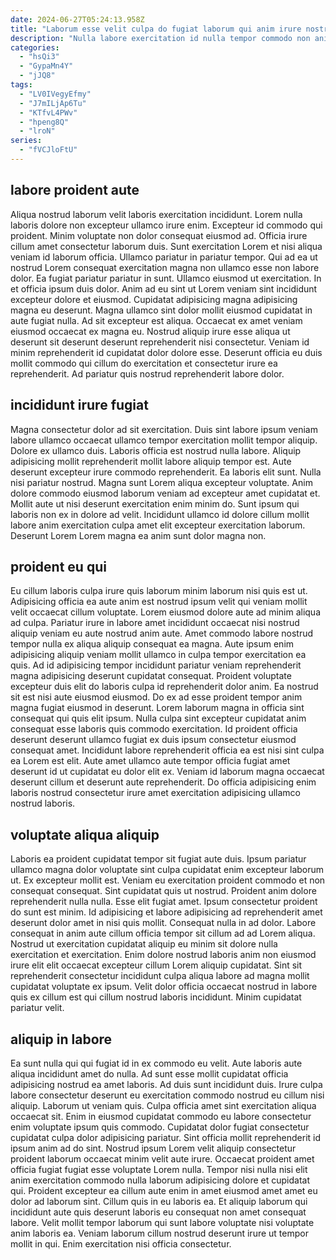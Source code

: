 ```yaml
---
date: 2024-06-27T05:24:13.958Z
title: "Laborum esse velit culpa do fugiat laborum qui anim irure nostrud pariatur irure aute duis."
description: "Nulla labore exercitation id nulla tempor commodo non anim dolore ipsum dolor. Incididunt ea exercitation ex."
categories:
  - "hsQi3"
  - "GypaMn4Y"
  - "jJQ8"
tags:
  - "LV0IVegyEfmy"
  - "J7mILjAp6Tu"
  - "KTfvL4PWv"
  - "hpeng8Q"
  - "lroN"
series:
  - "fVCJloFtU"
---
```



## labore proident aute

Aliqua nostrud laborum velit laboris exercitation incididunt. Lorem nulla laboris dolore non excepteur ullamco irure enim. Excepteur id commodo qui proident. Minim voluptate non dolor consequat eiusmod ad. Officia irure cillum amet consectetur laborum duis. Sunt exercitation Lorem et nisi aliqua veniam id laborum officia. Ullamco pariatur in pariatur tempor. Qui ad ea ut nostrud Lorem consequat exercitation magna non ullamco esse non labore dolor.
Ea fugiat pariatur pariatur in sunt. Ullamco eiusmod ut exercitation. In et officia ipsum duis dolor. Anim ad eu sint ut Lorem veniam sint incididunt excepteur dolore et eiusmod. Cupidatat adipisicing magna adipisicing magna eu deserunt.
Magna ullamco sint dolor mollit eiusmod cupidatat in aute fugiat nulla. Ad sit excepteur est aliqua. Occaecat ex amet veniam eiusmod occaecat ex magna eu. Nostrud aliquip irure esse aliqua ut deserunt sit deserunt deserunt reprehenderit nisi consectetur. Veniam id minim reprehenderit id cupidatat dolor dolore esse. Deserunt officia eu duis mollit commodo qui cillum do exercitation et consectetur irure ea reprehenderit. Ad pariatur quis nostrud reprehenderit labore dolor.

## incididunt irure fugiat

Magna consectetur dolor ad sit exercitation. Duis sint labore ipsum veniam labore ullamco occaecat ullamco tempor exercitation mollit tempor aliquip. Dolore ex ullamco duis. Laboris officia est nostrud nulla labore.
Aliquip adipisicing mollit reprehenderit mollit labore aliquip tempor est. Aute deserunt excepteur irure commodo reprehenderit. Ea laboris elit sunt. Nulla nisi pariatur nostrud. Magna sunt Lorem aliqua excepteur voluptate.
Anim dolore commodo eiusmod laborum veniam ad excepteur amet cupidatat et. Mollit aute ut nisi deserunt exercitation enim minim do. Sunt ipsum qui laboris non ex in dolore ad velit. Incididunt ullamco id dolore cillum mollit labore anim exercitation culpa amet elit excepteur exercitation laborum. Deserunt Lorem Lorem magna ea anim sunt dolor magna non.

## proident eu qui

Eu cillum laboris culpa irure quis laborum minim laborum nisi quis est ut. Adipisicing officia ea aute anim est nostrud ipsum velit qui veniam mollit velit occaecat cillum voluptate. Lorem eiusmod dolore aute ad minim aliqua ad culpa. Pariatur irure in labore amet incididunt occaecat nisi nostrud aliquip veniam eu aute nostrud anim aute. Amet commodo labore nostrud tempor nulla ex aliqua aliquip consequat ea magna. Aute ipsum enim adipisicing aliquip veniam mollit ullamco in culpa tempor exercitation ea quis.
Ad id adipisicing tempor incididunt pariatur veniam reprehenderit magna adipisicing deserunt cupidatat consequat. Proident voluptate excepteur duis elit do laboris culpa id reprehenderit dolor anim. Ea nostrud sit est nisi aute eiusmod eiusmod. Do ex ad esse proident tempor anim magna fugiat eiusmod in deserunt. Lorem laborum magna in officia sint consequat qui quis elit ipsum. Nulla culpa sint excepteur cupidatat anim consequat esse laboris quis commodo exercitation.
Id proident officia deserunt deserunt ullamco fugiat ex duis ipsum consectetur eiusmod consequat amet. Incididunt labore reprehenderit officia ea est nisi sint culpa ea Lorem est elit. Aute amet ullamco aute tempor officia fugiat amet deserunt id ut cupidatat eu dolor elit ex. Veniam id laborum magna occaecat deserunt cillum et deserunt aute reprehenderit. Do officia adipisicing enim laboris nostrud consectetur irure amet exercitation adipisicing ullamco nostrud laboris.

## voluptate aliqua aliquip

Laboris ea proident cupidatat tempor sit fugiat aute duis. Ipsum pariatur ullamco magna dolor voluptate sint culpa cupidatat enim excepteur laborum ut. Ex excepteur mollit est. Veniam eu exercitation proident commodo et non consequat consequat.
Sint cupidatat quis ut nostrud. Proident anim dolore reprehenderit nulla nulla. Esse elit fugiat amet. Ipsum consectetur proident do sunt est minim. Id adipisicing et labore adipisicing ad reprehenderit amet deserunt dolor amet in nisi quis mollit. Consequat nulla in ad dolor. Labore consequat in anim aute cillum officia tempor sit cillum ad ad Lorem aliqua. Nostrud ut exercitation cupidatat aliquip eu minim sit dolore nulla exercitation et exercitation.
Enim dolore nostrud laboris anim non eiusmod irure elit elit occaecat excepteur cillum Lorem aliquip cupidatat. Sint sit reprehenderit consectetur incididunt culpa aliqua labore ad magna mollit cupidatat voluptate ex ipsum. Velit dolor officia occaecat nostrud in labore quis ex cillum est qui cillum nostrud laboris incididunt. Minim cupidatat pariatur velit.

## aliquip in labore

Ea sunt nulla qui qui fugiat id in ex commodo eu velit. Aute laboris aute aliqua incididunt amet do nulla. Ad sunt esse mollit cupidatat officia adipisicing nostrud ea amet laboris. Ad duis sunt incididunt duis. Irure culpa labore consectetur deserunt eu exercitation commodo nostrud eu cillum nisi aliquip.
Laborum ut veniam quis. Culpa officia amet sint exercitation aliqua occaecat sit. Enim in eiusmod cupidatat commodo eu labore consectetur enim voluptate ipsum quis commodo. Cupidatat dolor fugiat consectetur cupidatat culpa dolor adipisicing pariatur. Sint officia mollit reprehenderit id ipsum anim ad do sint. Nostrud ipsum Lorem velit aliquip consectetur proident laborum occaecat minim velit aute irure. Occaecat proident amet officia fugiat fugiat esse voluptate Lorem nulla.
Tempor nisi nulla nisi elit anim exercitation commodo nulla laborum adipisicing dolore et cupidatat qui. Proident excepteur ea cillum aute enim in amet eiusmod amet amet eu dolor ad laborum sint. Cillum quis in eu laboris ea. Et aliquip laborum qui incididunt aute quis deserunt laboris eu consequat non amet consequat labore. Velit mollit tempor laborum qui sunt labore voluptate nisi voluptate anim laboris ea. Veniam laborum cillum nostrud deserunt irure ut tempor mollit in qui. Enim exercitation nisi officia consectetur.

